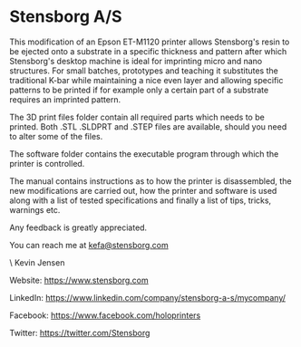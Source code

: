 # Stensborg A/S
This modification of an Epson ET-M1120 printer allows Stensborg's resin to be ejected onto a substrate in a specific thickness and pattern after which Stensborg's desktop machine is ideal for imprinting micro and nano structures.
For small batches, prototypes and teaching it substitutes the traditional K-bar while maintaining a nice even layer and allowing specific patterns to be printed if for example only a certain part of a substrate requires an imprinted pattern.

The 3D print files folder contain all required parts which needs to be printed. Both .STL .SLDPRT and .STEP files are available, should you need to alter some of the files.

The software folder contains the executable program through which the printer is controlled.

The manual contains instructions as to how the printer is disassembled, the new modifications are carried out, how the printer and software is used along with a list of tested specifications and finally a list of tips, tricks, warnings etc.

Any feedback is greatly appreciated.

You can reach me at
kefa@stensborg.com

\\ Kevin Jensen

Website: https://www.stensborg.com

LinkedIn: https://www.linkedin.com/company/stensborg-a-s/mycompany/

Facebook: https://www.facebook.com/holoprinters

Twitter: https://twitter.com/Stensborg

